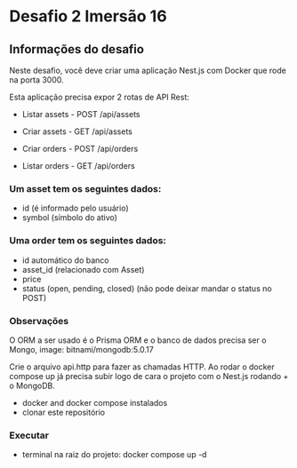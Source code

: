 # Desafio 2 Imersão  16

## Informações do desafio

Neste desafio, você deve criar uma aplicação Nest.js com Docker que rode na porta 3000.

Esta aplicação precisa expor 2 rotas de API Rest:

- Listar assets - POST /api/assets

- Criar assets - GET /api/assets

- Criar orders - POST /api/orders

- Listar orders - GET /api/orders

### Um asset tem os seguintes dados:

- id (é informado pelo usuário)
- symbol (símbolo do ativo)

### Uma order tem os seguintes dados:

- id automático do banco
- asset_id (relacionado com Asset)
- price
- status (open, pending, closed) (não pode deixar mandar o status no POST)

### Observações

O ORM a ser usado é o Prisma ORM e o banco de dados precisa ser o Mongo, image: bitnami/mongodb:5.0.17

Crie o arquivo api.http para fazer as chamadas HTTP. Ao rodar o docker compose up já precisa subir logo de cara o projeto com o Nest.js rodando + o MongoDB.

- docker and docker compose instalados
- clonar este repositório

### Executar

- terminal na raiz do projeto: docker compose up -d
